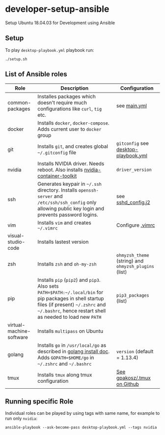 # developer-setup-ansible
Setup Ubuntu 18.04.03 for Development using Ansible

## Setup

To play `desktop-playbook.yml` playbook run:

```
./setup.sh
```

## List of Ansible roles

| Role | Description | Configuration | 
| --- | --- | --- | 
| common-packages | Installes packages which doesn't require much configurations like `curl`, `tig` etc. | see [main.yml](./roles/common-packages/tasks/main.yml) |
| docker | Installs `docker`, `docker-compose`. Adds current user to `docker` group | |
| git | Installs `git`, and creates global `~/.gitconfig` file | `gitconfig` see [desktop-playbook.yml](./desktop-playbook.yml) |
| nvidia | Installs NVIDIA driver. Needs reboot. Also installs [nvidia-container-toolkit](https://github.com/NVIDIA/nvidia-docker/blob/master/README.md#nvidia-container-toolkit) | `driver_version` | 
| ssh | Generates keypair in `~/.ssh` directory. Installs `openssh-server` and `/etc/ssh/ssh_config` only allowing public key login and prevents password logins.|  see [sshd_config.j2](./roles/ssh/templates/sshd_config.j2) |
| vim | Installs `vim` and creates `~/.vimrc` | Configure [.vimrc](roles/vim/files/vimrc) |
| visual-studio-code | Installs lastest version |  |
| zsh | Installs `zsh` and `oh-my-zsh` | `ohmyzsh_theme` (string) and `ohmyzsh_plugins` (list) |  
| pip | Installs `pip` (`pip2`) and `pip3`. Also sets `PATH=$PATH:~/.local/bin` for pip packages in shell startup files  (if present) `~/.zshrc` and `~/.bashrc`, hence restart shell as needed to load new `PATH`  | `pip3_packages` (list) |
| virtual-machine-software | Installs `multipass` on Ubuntu | |
| golang | Installs `go` in `/usr/local/go` as described in [golang install doc](https://golang.org/doc/install#install). Adds `GOPATH=$HOME/go` in `~/.zshrc` and `~/.bashrc` | `version` (default = 1.13.4) |
| tmux | Installs `tmux` along tmux configuration  |  [See gpakosz/.tmux on Github](https://github.com/gpakosz/.tmux)  |

## Running specific Role

Individual roles can be played by using tags with same name, for example to run only `nvidia`: 

```
ansible-playbook --ask-become-pass desktop-playbook.yml --tags nvidia
```